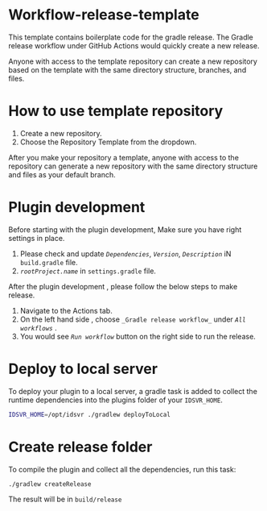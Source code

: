 # Workflow-release-template

This template contains boilerplate code for the gradle release. The Gradle release workflow under GitHub Actions would 
quickly create a new release.

Anyone with access to the template repository can create a new repository based on the template 
with the same directory structure, branches, and files.

# How to use template repository

1. Create a new repository.
2. Choose the Repository Template from the dropdown.

After you make your repository a template, anyone with access to the repository can generate a new repository with the same directory structure and files as your default branch.

# Plugin development

Before starting with the plugin development, Make sure you have right settings in place.

1. Please check and update _`Dependencies`_, _`Version`_, _`Description`_  iN `build.gradle` file.
2. _`rootProject.name`_ in `settings.gradle` file.

After the plugin development , please follow the below steps to make release.

1. Navigate to the Actions tab. 
2. On the left hand side , choose `_Gradle release workflow_` under _`All workflows`_ . 
3. You would see _`Run workflow`_ button on the right side to run the release.

# Deploy to local server

To deploy your plugin to a local server, a gradle task is added to collect the runtime dependencies into the plugins
folder of your `IDSVR_HOME`.

```bash
IDSVR_HOME=/opt/idsvr ./gradlew deployToLocal
```

# Create release folder

To compile the plugin and collect all the dependencies, run this task:

```bash
./gradlew createRelease
```

The result will be in `build/release`
